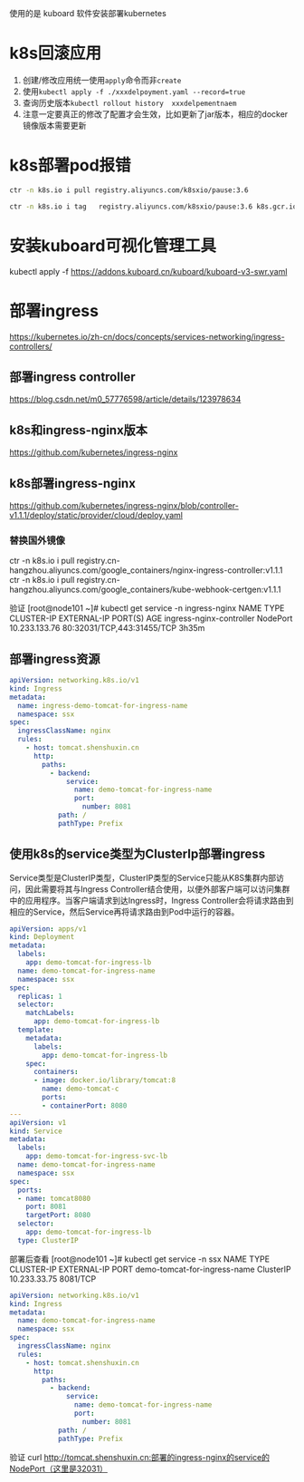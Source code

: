 使用的是 kuboard 软件安装部署kubernetes

# k8s回滚应用
1. 创建/修改应用统一使用`apply`命令而非`create`
2. 使用`kubectl apply -f ./xxxdelpoyment.yaml --record=true`
3. 查询历史版本`kubectl rollout history  xxxdelpementnaem`
4. 注意一定要真正的修改了配置才会生效，比如更新了jar版本，相应的docker镜像版本需要更新

# k8s部署pod报错
```sh
ctr -n k8s.io i pull registry.aliyuncs.com/k8sxio/pause:3.6

ctr -n k8s.io i tag   registry.aliyuncs.com/k8sxio/pause:3.6 k8s.gcr.io/pause:3.6
```

# 安装kuboard可视化管理工具
kubectl apply -f https://addons.kuboard.cn/kuboard/kuboard-v3-swr.yaml

# 部署ingress
https://kubernetes.io/zh-cn/docs/concepts/services-networking/ingress-controllers/

## 部署ingress controller
https://blog.csdn.net/m0_57776598/article/details/123978634

## k8s和ingress-nginx版本
https://github.com/kubernetes/ingress-nginx

## k8s部署ingress-nginx
https://github.com/kubernetes/ingress-nginx/blob/controller-v1.1.1/deploy/static/provider/cloud/deploy.yaml
### 替换国外镜像
ctr -n k8s.io i pull registry.cn-hangzhou.aliyuncs.com/google_containers/nginx-ingress-controller:v1.1.1
ctr -n k8s.io i pull registry.cn-hangzhou.aliyuncs.com/google_containers/kube-webhook-certgen:v1.1.1

验证 
[root@node101 ~]# kubectl get service -n ingress-nginx 
NAME                                 TYPE        CLUSTER-IP       EXTERNAL-IP   PORT(S)                      AGE
ingress-nginx-controller             NodePort    10.233.133.76    <none>        80:32031/TCP,443:31455/TCP   3h35m

## 部署ingress资源
```yaml
apiVersion: networking.k8s.io/v1
kind: Ingress
metadata:
  name: ingress-demo-tomcat-for-ingress-name
  namespace: ssx
spec:
  ingressClassName: nginx
  rules:
    - host: tomcat.shenshuxin.cn
      http:
        paths:
          - backend:
              service:
                name: demo-tomcat-for-ingress-name
                port:
                  number: 8081
            path: /
            pathType: Prefix
```


## 使用k8s的service类型为ClusterIp部署ingress
Service类型是ClusterIP类型，ClusterIP类型的Service只能从K8S集群内部访问，因此需要将其与Ingress Controller结合使用，以便外部客户端可以访问集群中的应用程序。当客户端请求到达Ingress时，Ingress Controller会将请求路由到相应的Service，然后Service再将请求路由到Pod中运行的容器。

```yaml
apiVersion: apps/v1
kind: Deployment
metadata:
  labels:
    app: demo-tomcat-for-ingress-lb
  name: demo-tomcat-for-ingress-name
  namespace: ssx
spec:
  replicas: 1
  selector:
    matchLabels:
      app: demo-tomcat-for-ingress-lb
  template:
    metadata:
      labels:
        app: demo-tomcat-for-ingress-lb
    spec:
      containers:
      - image: docker.io/library/tomcat:8
        name: demo-tomcat-c
        ports:
        - containerPort: 8080
---
apiVersion: v1
kind: Service
metadata:
  labels:
    app: demo-tomcat-for-ingress-svc-lb
  name: demo-tomcat-for-ingress-name
  namespace: ssx
spec:
  ports:
  - name: tomcat8080
    port: 8081
    targetPort: 8080
  selector:
    app: demo-tomcat-for-ingress-lb
  type: ClusterIP
```

部署后查看
[root@node101 ~]# kubectl get service -n ssx 
NAME                           TYPE        CLUSTER-IP       EXTERNAL-IP   PORT
demo-tomcat-for-ingress-name   ClusterIP   10.233.33.75     <none>        8081/TCP 

```yaml
apiVersion: networking.k8s.io/v1
kind: Ingress
metadata:
  name: demo-tomcat-for-ingress-name
  namespace: ssx
spec:
  ingressClassName: nginx
  rules:
    - host: tomcat.shenshuxin.cn
      http:
        paths:
          - backend:
              service:
                name: demo-tomcat-for-ingress-name
                port:
                  number: 8081
            path: /
            pathType: Prefix
```

验证
curl http://tomcat.shenshuxin.cn:部署的ingress-nginx的service的NodePort（这里是32031）



